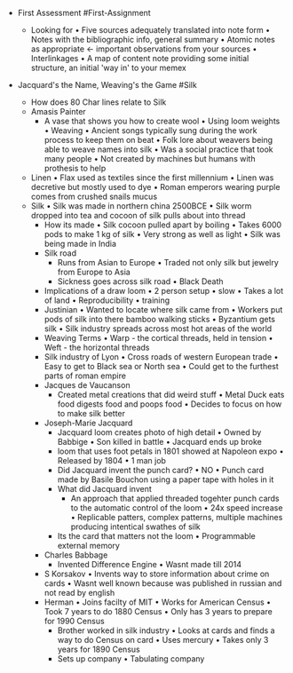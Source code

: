 
- First Assessment #First-Assignment 
	- Looking for
		• Five sources adequately translated into note form
		• Notes with the bibliographic info, general summary
		• Atomic notes as appropriate <- important observations from your sources
		• Interlinkages
		• A map of content note providing some initial structure, an initial 'way in' to your memex

- Jacquard's the Name, Weaving's the Game #Silk 
	- How does 80 Char lines relate to Silk
	- Amasis Painter
		- A vase that shows you how to create wool
			• Using loom weights
			• Weaving
			• Ancient songs typically sung during the work process to keep them on beat
			• Folk lore about weavers being able to weave names into silk
			• Was a social practice that took many people
			• Not created by machines but humans with prothesis to help
	- Linen
		• Flax used as textiles since the first millennium
		• Linen was decretive but mostly used to dye
		• Roman emperors wearing purple comes from crushed snails mucus
	- Silk
		• Silk was made in northern china 2500BCE
		• Silk worm dropped into tea and cocoon of silk pulls about into thread
		- How its made
			• Silk cocoon pulled apart by boiling
			• Takes 6000 pods to make 1 kg of silk
		• Very strong as well as light
		• Silk was being made in India
		- Silk road
			- Runs from Asian to Europe
				• Traded not only silk but jewelry from Europe to Asia 
			- Sickness goes across silk road
				• Black Death
		- Implications of a draw loom
			• 2 person setup
			• slow
			• Takes a lot of land
			• Reproducibility
			• training
		- Justinian
			• Wanted to locate where silk came from
			• Workers put pods of silk into there bamboo walking sticks
			• Byzantium gets silk
			• Silk industry spreads across most hot areas of the world
		- Weaving Terms
			• Warp - the cortical threads, held in tension
			• Weft - the horizontal threads
		- Silk industry of Lyon
			• Cross roads of western European trade
			• Easy to get to Black sea or North sea
			• Could get to the furthest parts of roman empire
		- Jacques de Vaucanson
			- Created metal creations that did weird stuff
				• Metal Duck eats food digests food and poops food
			• Decides to focus on how to make silk better
		- Joseph-Marie Jacquard
			- Jacquard loom creates photo of high detail
				• Owned by Babbige
			• Son killed in battle
			• Jacquard ends up broke
			- loom that uses foot petals in 1801 showed at Napoleon expo
				• Released by 1804
				• 1 man job
			- Did Jacquard invent the punch card?
				• NO
				• Punch card made by Basile Bouchon using a paper tape with holes in it
			- What did Jacquard invent
				- An approach that applied threaded togehter punch cards to the automatic control of the loom
					• 24x speed increase
					• Replicable patters, complex patterns, multiple machines producing intentical swathes of silk
			- Its the card that matters not the loom
				• Programmable external memory
		- Charles Babbage
			- Invented Difference Engine
				• Wasnt made till 2014
		- S Korsakov
			• Invents way to store information about crime on cards
			• Wasnt well known because was published in russian and not read by english
		- Herman
			• Joins facilty of MIT
			• Works for American Census
			• Took 7 years to do 1880 Census
			• Only has 3 years to prepare for 1990 Census
			- Brother worked in silk industry
				• Looks at cards and finds a way to do Census on card
				• Uses mercury
				• Takes only 3 years for 1890 Census
			- Sets up company 
				• Tabulating company
		
	
	 